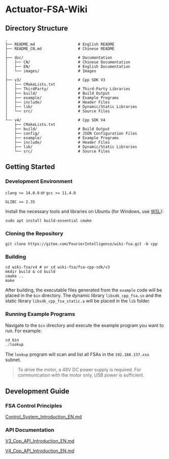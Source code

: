 # Actuator-FSA-Wiki

## Directory Structure

```shell
.
├── README.md                   # English README
├── README_CN.md                # Chinese README
│
├── doc/                        # Documentation
│   ├── CN/                     # Chinese Documentation
│   ├── EN/                     # English Documentation
│   └── images/                 # Images
│
├── v3/                         # Cpp SDK V3
│   ├── CMakeLists.txt
│   ├── ThirdParty/             # Third-Party Libraries
│   ├── build/                  # Build Output
│   ├── example/                # Example Programs
│   ├── include/                # Header Files
│   ├── lib/                    # Dynamic/Static Libraries
│   └── src/                    # Source Files
│
└── v4/                         # Cpp SDK V4
    ├── CMakeLists.txt
    ├── build/                  # Build Output
    ├── config/                 # JSON Configuration Files
    ├── example/                # Example Programs
    ├── include/                # Header Files
    ├── lib/                    # Dynamic/Static Libraries
    └── src/                    # Source Files
```

## Getting Started

### Development Environment

`clang >= 14.0.0` or `gcc >= 11.4.0`

`GLIBC >= 2.35`

Install the necessary tools and libraries on Ubuntu (for Windows, use [WSL](https://learn.microsoft.com/en-us/windows/wsl/install)):

```shell
sudo apt install build-essential cmake
```

### Cloning the Repository

```shell
git clone https://gitee.com/FourierIntelligence/wiki-fsa.git -b cpp
```

### Building

```shell
cd wiki-fsa/v4 # or cd wiki-fsa/fsa-cpp-sdk/v3
mkdir build & cd build
cmake ..
make
```

After building, the executable files generated from the `example` code will be placed in the `bin` directory. The dynamic library `libsdk_cpp_fsa.so` and the static library `libsdk_cpp_fsa_static.a` will be placed in the `lib` folder.

### Running Example Programs

Navigate to the `bin` directory and execute the example program you want to run. For example:

```cpp
cd bin
./lookup
```

The `lookup` program will scan and list all FSAs in the `192.168.137.xxx` subnet.

> To drive the motor, a 48V DC power supply is required. For communication with the motor only, USB power is sufficient.

## Development Guide

### FSA Control Principles

 [Control_System_Introduction_EN.md](doc/EN/Control_System_Introduction_EN.md) 

### API Documentation

 [V3_Cpp_API_Introduction_EN.md](doc/EN/V3_Cpp_API_Introduction_EN.md) 

 [V4_Cpp_API_Introduction_EN.md](doc/EN/V4_Cpp_API_Introduction_EN.md)
